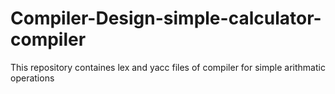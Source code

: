 # Compiler-Design-simple-calculator-compiler
This repository containes lex and yacc files of compiler for simple arithmatic operations
